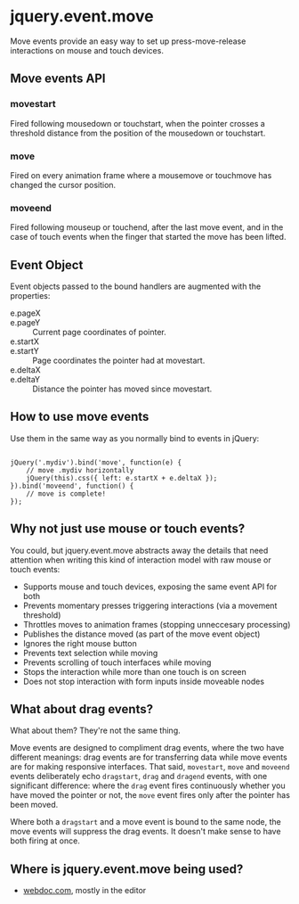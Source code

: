 <h1>jquery.event.move</h1>

<p>Move events provide an easy way to set up press-move-release interactions on mouse and touch devices.</p>

<!--ul>
	<li><a href="#what">Move events API</a></li>
	<li><a href="#how">How to use move events</a></li>
	<li><a href="#why1">Why not just use mouse or touch events?</a></li>
	<li><a href="#why2">What about drag events?</a></li>
	<li><a href="#where">Where is jquery.event.move being used?</a></li>
</ul-->


<h2 id="what">Move events API</h2>

<h3>movestart</h3>
<p>Fired following mousedown or touchstart, when the pointer crosses a threshold distance from the position of the mousedown or touchstart.</p>

<h3>move</h3>
<p>Fired on every animation frame where a mousemove or touchmove has changed the cursor position.</p>

<h3>moveend</h3>
<p>Fired following mouseup or touchend, after the last move event, and in the case of touch events when the finger that started the move has been lifted.</p>

<h2>Event Object</h2>

<p>Event objects passed to the bound handlers are augmented with the properties:</p>

<dl>
  <dt>e.pageX<br/>e.pageY</dt><dd>Current page coordinates of pointer.</dd>
  <dt>e.startX<br/>e.startY</dt><dd>Page coordinates the pointer had at movestart.</dd>
  <dt>e.deltaX<br/>e.deltaY</dt><dd>Distance the pointer has moved since movestart.</dd>
</dl>


<h2 id="how">How to use move events</h2>

<p>Use them in the same way as you normally bind to events in jQuery:</p>

<pre><code class="js">
jQuery('.mydiv').bind('move', function(e) {
	// move .mydiv horizontally
	jQuery(this).css({ left: e.startX + e.deltaX });
}).bind('moveend', function() {
	// move is complete!
});
</code></pre>


<h2 id="why1">Why not just use mouse or touch events?</h2>

<p>You could, but jquery.event.move abstracts away the details that need attention when writing this kind of interaction model with raw mouse or touch events:</p>

<ul>
	<li>Supports mouse and touch devices, exposing the same event API for both</li>
	<li>Prevents momentary presses triggering interactions (via a movement threshold)</li>
	<li>Throttles moves to animation frames (stopping unneccesary processing)</li>
	<li>Publishes the distance moved (as part of the move event object)</li>
	<li>Ignores the right mouse button</li>
	<li>Prevents text selection while moving</li>
	<li>Prevents scrolling of touch interfaces while moving</li>
	<li>Stops the interaction while more than one touch is on screen</li>
	<li>Does not stop interaction with form inputs inside moveable nodes</li>
</ul>


<h2 id="why2">What about drag events?</h2>

<p>What about them? They're not the same thing.</p>

<p>Move events are designed to compliment drag events, where the two have different meanings: drag events are for transferring data while move events are for making responsive interfaces.
That said, <code>movestart</code>, <code>move</code> and <code>moveend</code> events deliberately echo <code>dragstart</code>, <code>drag</code> and <code>dragend</code> events, with one significant difference:
where the <code>drag</code> event fires continuously whether you have moved the pointer or not, the <code>move</code> event fires only after the pointer has been moved.</p>

<p>Where both a <code>dragstart</code> and a move event is bound to the same node, the move events will suppress the drag events. It doesn't make sense to have both firing at once.</p>


<h2 id="where">Where is jquery.event.move being used?</h2>

<ul>
	<li><a href="http://www.webdoc.com">webdoc.com</a>, mostly in the editor</li>
</ul>